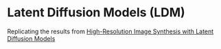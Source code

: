 # Latent Diffusion Models (LDM)

Replicating the results from [High-Resolution Image Synthesis with Latent Diffusion Models](https://arxiv.org/pdf/2112.10752)
